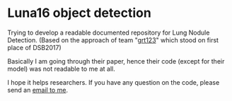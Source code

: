 # Luna16 object detection
Trying to develop a readable documented repository for Lung Nodule Detection. (Based on the approach of team "[grt123](https://github.com/lfz/DSB2017)" which stood on first place of DSB2017)

Basically I am going through their paper, hence their code (except for their model) was not readable to me at all.

I hope it helps researchers.
If you have any question on the code, please send an [email to me](mailto:s.mostafa.a96@gmail.com?subject=[GitHub]%20LUNA16%20grt123).
